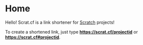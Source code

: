# Home

Hello! Scrat.cf is a link shortener for [Scratch](https://scratch.mit.edu) projects!

To create a shortened link, just type **https://scrat.cf/projectid** or **https://scrat.cf#projectid**.

<script>
  if (!isNaN(Number(location.hash.slice(1)))) {
    location.href = `https://scratch.mit.edu/projects/${location.hash.slice(1)}`;
  }
</script>
